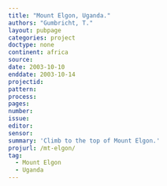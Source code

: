 ```yaml
---
title: "Mount Elgon, Uganda."
authors: "Gumbricht, T."
layout: pubpage
categories: project
doctype: none
continent: africa
source:
date: 2003-10-10
enddate: 2003-10-14
projectid:
pattern:
process:
pages:
number:
issue:
editor:
sensor:
summary: 'Climb to the top of Mount Elgon.'
projurl: /mt-elgon/
tag:
  - Mount Elgon
  - Uganda
---
```

